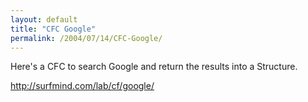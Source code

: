 ```yaml
---
layout: default
title: "CFC Google"
permalink: /2004/07/14/CFC-Google/
---
```


<P>Here's a CFC to search Google and return the results into a Structure.</P>
<P><A class="" href="http://surfmind.com/lab/cf/google/" target=_blank>http://surfmind.com/lab/cf/google/</A></P>